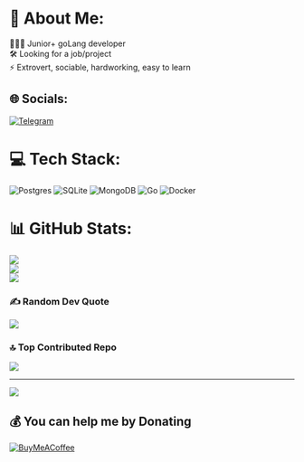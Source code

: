 # 💫 About Me:
👨🏽‍💻 Junior+ goLang developer<br>🛠️ Looking for a job/project<br>⚡️ Extrovert, sociable, hardworking, easy to learn


## 🌐 Socials:
[![Telegram](https://img.shields.io/badge/Telegram-%232289DA.svg?logo=telegram&logoColor=white)](https://t.me/glavpox)

# 💻 Tech Stack:
![Postgres](https://img.shields.io/badge/postgres-%23316192.svg?style=for-the-badge&logo=postgresql&logoColor=white) ![SQLite](https://img.shields.io/badge/sqlite-%2307405e.svg?style=for-the-badge&logo=sqlite&logoColor=white) ![MongoDB](https://img.shields.io/badge/MongoDB-%234ea94b.svg?style=for-the-badge&logo=mongodb&logoColor=white) ![Go](https://img.shields.io/badge/go-%2300ADD8.svg?style=for-the-badge&logo=go&logoColor=white) ![Docker](https://img.shields.io/badge/docker-%230db7ed.svg?style=for-the-badge&logo=docker&logoColor=white)
# 📊 GitHub Stats:
![](https://github-readme-stats.vercel.app/api?username=fufelx&theme=neon&hide_border=false&include_all_commits=true&count_private=true)<br/>
![](https://github-readme-streak-stats.herokuapp.com/?user=fufelx&theme=neon&hide_border=false)<br/>
![](https://github-readme-stats.vercel.app/api/top-langs/?username=fufelx&theme=neon&hide_border=false&include_all_commits=true&count_private=true&layout=compact)

### ✍️ Random Dev Quote
![](https://quotes-github-readme.vercel.app/api?type=horizontal&theme=radical)

### 🔝 Top Contributed Repo
![](https://github-contributor-stats.vercel.app/api?username=fufelx&limit=5&theme=dark&combine_all_yearly_contributions=true)

---
[![](https://visitcount.itsvg.in/api?id=fufelx&icon=0&color=0)](https://visitcount.itsvg.in)

  ## 💰 You can help me by Donating
  [![BuyMeACoffee](https://img.shields.io/badge/Buy%20Me%20a%20Coffee-ffdd00?style=for-the-badge&logo=buy-me-a-coffee&logoColor=black)](https://buymeacoffee.com/0x2317b79c3deae07041a9066bca246708afa7abf3 (bep20)) 

  
<!-- Proudly created with GPRM ( https://gprm.itsvg.in ) -->
